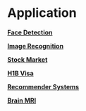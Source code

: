 # Application

<strong> <a href="https://github.com/pragneshdigi/Artificial-Intelligence/blob/master/Application/Face Detection.ipynb">
  Face Detection</a></strong>

<strong> <a href="https://github.com/pragneshdigi/Artificial-Intelligence/blob/master/Application/Image Recognition">
  Image Recognition</a></strong>
  
<strong> <a href="https://github.com/pragneshdigi/Artificial-Intelligence/blob/master/Application/Stock Market.ipynb">
  Stock Market</a></strong>
  
  <strong> <a href="https://github.com/pragneshdigi/Artificial-Intelligence/blob/master/Application/H1B Visa.ipynb">
  H1B Visa</a></strong>
  
  <strong> <a href="https://github.com/pragneshdigi/Artificial-Intelligence/blob/master/Application/Recommender Systems.ipynb">
  Recommender Systems</a></strong>
  
  <strong> <a href="https://github.com/pragneshdigi/Artificial-Intelligence/blob/master/Application/Brain MRI.ipynb">
  Brain MRI</a></strong>

